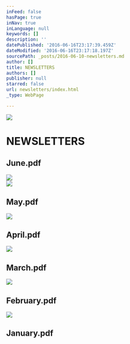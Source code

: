 ```yaml
---
inFeed: false
hasPage: true
inNav: true
inLanguage: null
keywords: []
description: ''
datePublished: '2016-06-16T23:17:39.459Z'
dateModified: '2016-06-16T23:17:18.197Z'
sourcePath: _posts/2016-06-10-newsletters.md
author: []
title: NEWSLETTERS
authors: []
publisher: null
starred: false
url: newsletters/index.html
_type: WebPage

---
```

![](https://s3-us-west-2.amazonaws.com/the-grid-img/p/ce2c68815e2649ee1efb30e98fe7f59ab8e6c711.jpg)

# NEWSLETTERS

<article style=""><h1>June.pdf</h1><img src="https://s3-us-west-2.amazonaws.com/the-grid-img/p/0e6d1ecbf2b2fadfb22e82c385860e28c2dc531e.jpg" /></article>

<article style=""><img src="https://s3-us-west-2.amazonaws.com/the-grid-img/p/99f79f41d5fbc83474f65f536140fa5b90c12fc8.jpg" /><h1>May.pdf</h1></article>

<article style=""><img src="https://s3-us-west-2.amazonaws.com/the-grid-img/p/4eecb8e1e2ea92a3bdc1d0440c1ae77f23d62861.jpg" /><h1>April.pdf</h1></article>

<article style=""><img src="https://s3-us-west-2.amazonaws.com/the-grid-img/p/c77df714ef1a3ef9c2b18cd8709e949907e80475.jpg" /><h1>March.pdf</h1></article>

<article style=""><img src="https://s3-us-west-2.amazonaws.com/the-grid-img/p/9b72c9847c980effc16afb5e298bbe527e7bc9df.jpg" /><h1>February.pdf</h1></article>

<article style=""><img src="https://s3-us-west-2.amazonaws.com/the-grid-img/p/ffa13d2809a5962604816b891beb4041e76d0faa.jpg" /><h1>January.pdf</h1></article>